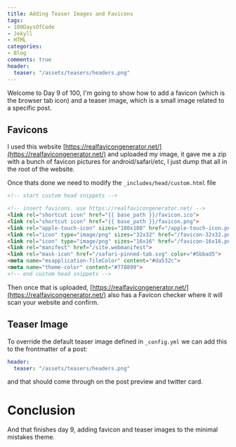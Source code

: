 ```yaml
---
title: Adding Teaser Images and Favicons
tags:
- 100DaysOfCode
- Jekyll
- HTML
categories:
- Blog
comments: true
header:
  teaser: "/assets/teasers/headers.png"
---
```


Welcome to Day 9 of 100, I'm going to show how to add a favicon (which is the browser 
tab icon) and a teaser image, which is a small image related to a specific post.

## Favicons

I used this website [https://realfavicongenerator.net/](https://realfavicongenerator.net/) and uploaded my image, it gave me a zip with a bunch of favicon pictures for android/safari/etc, I just dump that all in the root of the website.

Once thats done we need to modify the `_includes/head/custom.html` file

```html
<!-- start custom head snippets -->

<!-- insert favicons. use https://realfavicongenerator.net/ -->
<link rel="shortcut icon" href="{{ base_path }}/favicon.ico">
<link rel="shortcut icon" href="{{ base_path }}/favicon.png">
<link rel="apple-touch-icon" sizes="180x180" href="/apple-touch-icon.png">
<link rel="icon" type="image/png" sizes="32x32" href="/favicon-32x32.png">
<link rel="icon" type="image/png" sizes="16x16" href="/favicon-16x16.png">
<link rel="manifest" href="/site.webmanifest">
<link rel="mask-icon" href="/safari-pinned-tab.svg" color="#5bbad5">
<meta name="msapplication-TileColor" content="#da532c">
<meta name="theme-color" content="#778899">
<!-- end custom head snippets -->
```
Then once that is uploaded, [https://realfavicongenerator.net/](https://realfavicongenerator.net/) also has a Favicon checker where it will scan your website and confirm.

## Teaser Image

To override the default teaser image defined in `_config.yml` we can add this to the frontmatter of a post:

```yaml
header:
  teaser: "/assets/teasers/headers.png"
```
and that should come through on the post preview and twitter card.

# Conclusion

And that finishes day 9, adding favicon and teaser images to the minimal mistakes theme.